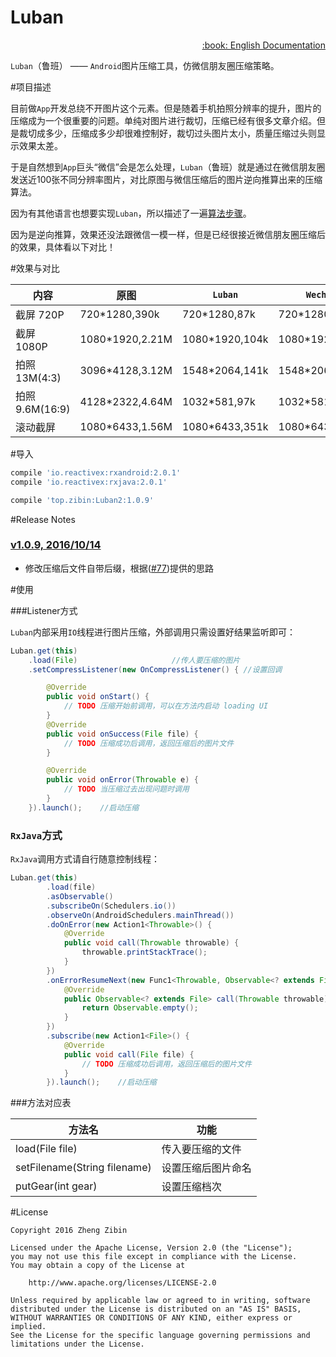 # Luban

<div align="right">
<a href="Translation/README-EN.md">:book: English Documentation</a>
</div>

`Luban`（鲁班） —— `Android`图片压缩工具，仿微信朋友圈压缩策略。

#项目描述

目前做`App`开发总绕不开图片这个元素。但是随着手机拍照分辨率的提升，图片的压缩成为一个很重要的问题。单纯对图片进行裁切，压缩已经有很多文章介绍。但是裁切成多少，压缩成多少却很难控制好，裁切过头图片太小，质量压缩过头则显示效果太差。

于是自然想到`App`巨头“微信”会是怎么处理，`Luban`（鲁班）就是通过在微信朋友圈发送近100张不同分辨率图片，对比原图与微信压缩后的图片逆向推算出来的压缩算法。

因为有其他语言也想要实现`Luban`，所以描述了一遍[算法步骤](/DESCRIPTION.md)。

因为是逆向推算，效果还没法跟微信一模一样，但是已经很接近微信朋友圈压缩后的效果，具体看以下对比！

#效果与对比

内容 | 原图 | `Luban` | `Wechat`
---- | ---- | ------ | ------
截屏 720P |720*1280,390k|720*1280,87k|720*1280,56k
截屏 1080P|1080*1920,2.21M|1080*1920,104k|1080*1920,112k
拍照 13M(4:3)|3096*4128,3.12M|1548*2064,141k|1548*2064,147k
拍照 9.6M(16:9)|4128*2322,4.64M|1032*581,97k|1032*581,74k
滚动截屏|1080*6433,1.56M|1080*6433,351k|1080*6433,482k

#导入

```sh
compile 'io.reactivex:rxandroid:2.0.1'
compile 'io.reactivex:rxjava:2.0.1'

compile 'top.zibin:Luban2:1.0.9'
```

#Release Notes

### [v1.0.9, 2016/10/14](https://github.com/Curzibn/Luban/milestone/1)

- 修改压缩后文件自带后缀，根据([#77](https://github.com/Curzibn/Luban/issues/77))提供的思路

#使用

###Listener方式

`Luban`内部采用`IO`线程进行图片压缩，外部调用只需设置好结果监听即可：

```java
Luban.get(this)
    .load(File)                     //传人要压缩的图片
    .setCompressListener(new OnCompressListener() { //设置回调

        @Override
        public void onStart() {
            // TODO 压缩开始前调用，可以在方法内启动 loading UI
        }
        @Override
        public void onSuccess(File file) {
            // TODO 压缩成功后调用，返回压缩后的图片文件
        }

        @Override
        public void onError(Throwable e) {
            // TODO 当压缩过去出现问题时调用
        }
    }).launch();    //启动压缩
```

### `RxJava`方式

`RxJava`调用方式请自行随意控制线程：

```java
Luban.get(this)
        .load(file)
        .asObservable()
        .subscribeOn(Schedulers.io())
        .observeOn(AndroidSchedulers.mainThread())
        .doOnError(new Action1<Throwable>() {
            @Override
            public void call(Throwable throwable) {
                throwable.printStackTrace();
            }
        })
        .onErrorResumeNext(new Func1<Throwable, Observable<? extends File>>() {
            @Override
            public Observable<? extends File> call(Throwable throwable) {
                return Observable.empty();
            }
        })
        .subscribe(new Action1<File>() {
            @Override
            public void call(File file) {
                // TODO 压缩成功后调用，返回压缩后的图片文件
            }
        }).launch();    //启动压缩
```

###方法对应表

方法名|功能
---|---
load(File file)|传入要压缩的文件
setFilename(String filename)|设置压缩后图片命名
putGear(int gear)|设置压缩档次

#License


    Copyright 2016 Zheng Zibin
    
    Licensed under the Apache License, Version 2.0 (the "License");
    you may not use this file except in compliance with the License.
    You may obtain a copy of the License at
    
        http://www.apache.org/licenses/LICENSE-2.0
    
    Unless required by applicable law or agreed to in writing, software
    distributed under the License is distributed on an "AS IS" BASIS,
    WITHOUT WARRANTIES OR CONDITIONS OF ANY KIND, either express or implied.
    See the License for the specific language governing permissions and
    limitations under the License.
